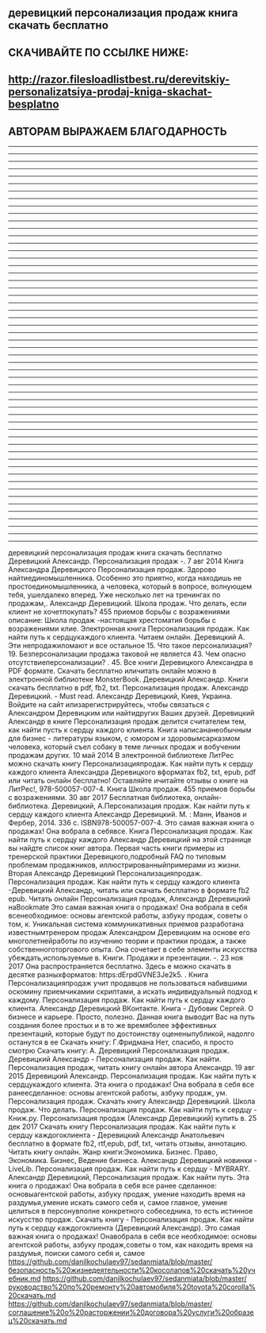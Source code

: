 деревицкий персонализация продаж книга скачать бесплатно
--------------------------------------------------
СКАЧИВАЙТЕ ПО ССЫЛКЕ НИЖЕ:
--------------------------------------------------
http://razor.filesloadlistbest.ru/derevitskiy-personalizatsiya-prodaj-kniga-skachat-besplatno
--------------------------------------------------
АВТОРАМ ВЫРАЖАЕМ БЛАГОДАРНОСТЬ
--------------------------------------------------
--------------------------------------------------
--------------------------------------------------
--------------------------------------------------
--------------------------------------------------
--------------------------------------------------
--------------------------------------------------
--------------------------------------------------
--------------------------------------------------
--------------------------------------------------
--------------------------------------------------
--------------------------------------------------
--------------------------------------------------
--------------------------------------------------
--------------------------------------------------
--------------------------------------------------
--------------------------------------------------
--------------------------------------------------
--------------------------------------------------
--------------------------------------------------
--------------------------------------------------
--------------------------------------------------
--------------------------------------------------
--------------------------------------------------
--------------------------------------------------
--------------------------------------------------
--------------------------------------------------
--------------------------------------------------
--------------------------------------------------
--------------------------------------------------
--------------------------------------------------
--------------------------------------------------
--------------------------------------------------
--------------------------------------------------
--------------------------------------------------
--------------------------------------------------
--------------------------------------------------
--------------------------------------------------
--------------------------------------------------
--------------------------------------------------
--------------------------------------------------
--------------------------------------------------
--------------------------------------------------
--------------------------------------------------
--------------------------------------------------
--------------------------------------------------
--------------------------------------------------
--------------------------------------------------
--------------------------------------------------
--------------------------------------------------
--------------------------------------------------
--------------------------------------------------
--------------------------------------------------
--------------------------------------------------
--------------------------------------------------
деревицкий персонализация продаж книга скачать бесплатно Деревицкий Александр. Персонализация продаж  -. 7 авг 2014  Книга Александра Деревицкого Персонализация продаж. Здорово найтиединомышленника. Особенно это приятно, когда находишь не простоединомышленника, а человека, который в вопросе, волнующем тебя, ушелдалеко вперед. Уже несколько лет на тренингах по продажам,. Александр Деревицкий. Школа продаж. Что делать, если клиент не хочетпокупать? 455 приемов борьбы с возражениями описание: Школа продаж -настоящая хрестоматия борьбы с возражениями клие. Электронная книга Персонализация продаж. Как найти путь к сердцукаждого клиента. Читаем онлайн.  Деревицкий А.  Эти непродажиломают и все остальное 15. Что такое персонализация? 19. Безперсонализации продажа таковой не является 43. Чем опасно отсутствиеперсонализации? . 45. Все книги Деревицкого Александра в PDF формате. Скачать бесплатно иличитать онлайн можно в электронной библиотеке MonsterBook. Деревицкий Александр. Книги скачать бесплатно в pdf, fb2, txt. Персонализация продаж. Александр Деревицкий. - Must read. Александр Деревицкий, Киев, Украина. Войдите на сайт илизарегистрируйтесь, чтобы связаться с Александром Деревицким или найтидругих Ваших друзей. Деревицкий Александр в книге Персонализация продаж делится считателем тем, как найти пусть к сердцу каждого клиента. Книга написананеобычным для бизнес - литературы языком, с юмором и здоровымсарказмом человека, который съел собаку в теме личных продаж и вобучении продажам других. 10 май 2014  В электронной библиотеке ЛитРес можно скачать книгу Персонализацияпродаж. Как найти путь к сердцу каждого клиента Александра Деревицкого вформатах fb2, txt, epub, pdf или читать онлайн бесплатно! Оставляйте ичитайте отзывы о книге на ЛитРес!, 978-500057-007-4. Книга Школа продаж. 455 приемов борьбы с возражениями. 30 авг 2017  Бесплатная библиотека, онлайн-библиотека.  Деревицкий, А.Персонализация продаж. Как найти путь к сердцу каждого клиента Александр Деревицкий.  М. : Манн, Иванов и Фербер, 2014.  336 с. ISBN978-500057-007-4. Это самая важная книга о продажах! Она вобрала в себявсе. Книга Персонализация продаж. Как найти путь к сердцу каждого
Александр Деревицкий  на этой странице вы найдте список книг автора. Первая часть книги  примеры из тренерской практики Деревицкого,подробный FAQ по типовым проблемам продажников, иллюстрированныйпримерами из жизни. Вторая  Александр Деревицкий  Персонализацияпродаж. Персонализация продаж. Как найти путь к сердцу каждого клиента -Деревицкий Александр, читать или скачать бесплатно в формате fb2 epub. Читать онлайн Персонализация продаж, Александр Деревицкий наBookmate  Это самая важная книга о продажах! Она вобрала в себя всенеобходимое: основы агентской работы, азбуку продаж, советы о том, к. Уникальная система коммуникативных приемов разработана известнымтренером продаж Александром Деревицким на основе его многолетнейработы по изучению теории и практики продаж, а также собственноготоргового опыта. Она сочетает в себе элементы искусства убеждать,используемые в. Книги. Продажи и презентации. -. 23 ноя 2017  Она распространяется бесплатно. Здесь е можно скачать в десятке разныхформатов: https:dErpdGVNE3Je2k5. . Книга Персонализацияпродаж учит продавцов не пользоваться набившими оскомину приемчикамии скриптами, а искать индивидуальный подход к каждому. Персонализация продаж. Как найти путь к сердцу каждого клиента. Александр Деревицкий  ВКонтакте. Книга - Дубовик Сергей. О бизнесе и карьере. Просто, полезно. Данная книга выводит Вас на путь создания более простых и в то же времяболее эффективных презентаций, которые будут по достоинству оцененыпубликой, надолго останутся в ее  Скачать книгу: Г.Фридмана Нет, спасибо, я просто смотрю  Скачать книгу: А. Деревицкий Персонализация продаж. Деревицкий Александр - Персонализация продаж. Как найти. Персонализация продаж, читать книгу онлайн автора Александр. 19 авг 2015  Деревицкий Александр. Персонализация продаж. Как найти путь к сердцукаждого клиента. Эта книга о продажах! Она вобрала в себя все ранеесделанное: основы агентской работы, азбуку продаж, ум.
Персонализация продаж. Скачать книгу Александр Деревицкий. Школа продаж. Что делать. Персонализация продаж. Как найти путь к сердцу  - Книж.ру. Персонализация продаж (Александр Деревицкий)  купить в. 25 дек 2017  Скачать книгу Персонализация продаж. Как найти путь к сердцу каждогоклиента - Деревицкий Александр Анатольевич бесплатно в формате fb2, rtf,epub, pdf, txt, читать отзывы, аннотацию. Читать книгу онлайн. Жанр книги:Экономика. Бизнес. Право, Экономика. Бизнес, Ведение бизнеса. Александр Деревицкий  новинки - LiveLib. Персонализация продаж. Как найти путь к сердцу  - MYBRARY. Александр Деревицкий, Персонализация продаж. Как найти путь. Эта книга о продажах! Она вобрала в себя все ранее сделанное: основыагентской работы, азбуку продаж, умение находить время на раздумья,умение искать самого себя и, самое главное, умение целиться в персонувполне конкретного собеседника,  то есть истинное искусство продаж. Скачать книгу - Персонализация продаж. Как найти путь к сердцу каждогоклиента (Деревицкий Александр). Это самая важная книга о продажах! Онавобрала в себя все необходимое: основы агентской работы, азбуку продаж,советы о том, как находить время на раздумья, поиски самого себя и, самое
https://github.com/danilkochulaev97/sedanmiata/blob/master/безопасность%20жизнедеятельности%20косолапов%20скачать%20учебник.md
https://github.com/danilkochulaev97/sedanmiata/blob/master/руководство%20по%20ремонту%20автомобиля%20toyota%20corolla%20скачать.md
https://github.com/danilkochulaev97/sedanmiata/blob/master/соглашение%20о%20расторжении%20договора%20услуги%20образец%20скачать.md